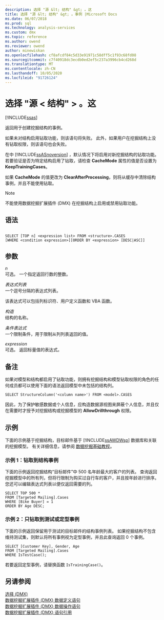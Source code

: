 ```yaml
---
description: 选择 "源 &lt; 结构" &gt; 。这
title: 选择 "源 &lt; 结构" &gt; 。事例 |Microsoft Docs
ms.date: 06/07/2018
ms.prod: sql
ms.technology: analysis-services
ms.custom: dmx
ms.topic: reference
ms.author: owend
ms.reviewer: owend
author: minewiskan
ms.openlocfilehash: cf8afcdf84c5d33e91971c58dff5c1f93c68fd08
ms.sourcegitcommit: c7f40918dc3ecdb0ed2ef5c237a3996cb4cd268d
ms.translationtype: MT
ms.contentlocale: zh-CN
ms.lasthandoff: 10/05/2020
ms.locfileid: "91726124"
---
```

# <a name="select-from-ltstructuregtcases"></a>选择 "源 &lt; 结构" &gt; 。这
[!INCLUDE[ssas](../includes/applies-to-version/ssas.md)]

  返回用于创建挖掘结构的事例。  
  
 如果未对结构启用钻取功能，则该语句将失败。 此外，如果用户在挖掘结构上没有钻取权限，则该语句也会失败。  
  
 在中 [!INCLUDE[ssASnoversion](../includes/ssasnoversion-md.md)] ，默认情况下将启用对新挖掘结构的钻取功能。 若要验证是否为特定结构启用了钻取，请检查 **CacheMode** 属性的值是否设置为 **KeepTrainingCases**。  
  
 如果 **CacheMode** 的值更改为 **ClearAfterProcessing**，则将从缓存中清除结构事例，并且不能使用钻取。  
  
> [!NOTE]  
>  不能使用数据挖掘扩展插件 (DMX) 在挖掘结构上启用或禁用钻取功能。  
  
## <a name="syntax"></a>语法  
  
```  
  
SELECT [TOP n] <expression list> FROM <structure>.CASES  
[WHERE <condition expression>][ORDER BY <expression> [DESC|ASC]]  
```  
  
## <a name="arguments"></a>参数  
 *n*  
 可选。 一个指定返回行数的整数。  
  
 *表达式列表*  
 一个逗号分隔的表达式列表。  
  
 该表达式可以包括列标识符、用户定义函数和 VBA 函数。  
  
 *构造*  
 结构的名称。  
  
 *条件表达式*  
 一个限制条件，用于限制从列列表返回的值。  
  
 *expression*  
 可选。 返回标量值的表达式。  
  
## <a name="remarks"></a>备注  
 如果对模型和结构都启用了钻取功能，则拥有挖掘结构和模型钻取权限的角色的任何成员都可以使用下面的语法返回模型中未包括的结构列。  
  
```  
SELECT StructureColumn('<column name>') FROM <model>.CASES  
```  
  
 因此，为了保护敏感数据或个人信息，应构造数据源视图来屏蔽个人信息，并且仅在需要时才授予对挖掘结构或挖掘模型的 **AllowDrillthrough** 权限。  
  
## <a name="examples"></a>示例  
 下面的示例基于挖掘结构，目标邮件基于 [!INCLUDE[ssAWDWsp](../includes/ssawdwsp-md.md)] 数据库和关联的挖掘模型。 有关详细信息，请参阅 [数据挖掘基础教程](/previous-versions/sql/sql-server-2016/ms167167(v=sql.130))。  
  
### <a name="example-1-drill-through-to-structure-cases"></a>示例 1：钻取到结构事例  
 下面的示例返回挖掘结构“目标邮件”中 500 名年龄最大的客户的列表。 查询返回挖掘模型中的所有列，但将行限制为购买过自行车的客户，并且按年龄进行排序。 您还可以编辑表达式列表以便仅返回需要的列。  
  
```  
SELECT TOP 500 *  
FROM [Targeted Mailing].Cases  
WHERE [Bike Buyer] = 1  
ORDER BY Age DESC;  
```  
  
### <a name="example-2-drillthrough-to-test-or-training-cases-only"></a>示例 2：只钻取到测试或定型事例  
 下面的示例返回保留用于测试的目标邮件的结构事例列表。 如果挖掘结构不包含维持测试集，则默认将所有事例视为定型事例，并且此查询返回 0 个事例。  
  
```  
SELECT [Customer Key], Gender, Age  
FROM [Targeted Mailing].Cases  
WHERE IsTestCase();  
```  
  
 若要返回定型事例，请替换函数 `IsTrainingCase()`。  
  
## <a name="see-also"></a>另请参阅  
 [选择 &#40;DMX&#41;](../dmx/select-dmx.md)   
 [数据挖掘扩展插件 &#40;DMX&#41; 数据定义语句](../dmx/dmx-statements-data-definition.md)   
 [数据挖掘扩展插件 &#40;DMX&#41; 数据操作语句](../dmx/dmx-statements-data-manipulation.md)   
 [数据挖掘扩展插件 (DMX) 语句引用](../dmx/data-mining-extensions-dmx-statements.md)  
  
